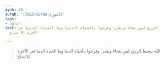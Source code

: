 ```yaml
---
ayah: 26
surah: '[[013-Surah|سورة]]'
tags:
- quran
text: الله يبسط الرزق لمن يشاء ويقدر ۚ وفرحوا بالحياة الدنيا وما الحياة الدنيا في
  الآخرة إلا متاع

---
```

> الله يبسط الرزق لمن يشاء ويقدر ۚ وفرحوا بالحياة الدنيا وما الحياة الدنيا في الآخرة إلا متاع
